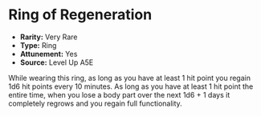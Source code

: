 
# Ring of Regeneration

* **Rarity:** Very Rare
* **Type:** Ring
* **Attunement:** Yes
* **Source:** Level Up A5E


While wearing this ring, as long as you have at least 1 hit point you regain 1d6 hit points every 10 minutes. As long as you have at least 1 hit point the entire time, when you lose a body part over the next 1d6 + 1 days it completely regrows and you regain full functionality.
